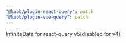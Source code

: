```yaml
---
"@kubb/plugin-react-query": patch
"@kubb/plugin-vue-query": patch
---
```


InfiniteData for react-query v5(disabled for v4)
